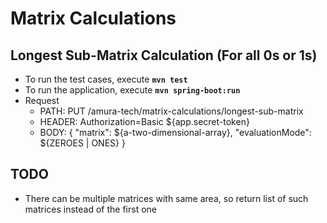 # Matrix Calculations #

## Longest Sub-Matrix Calculation (For all 0s or 1s) ##
* To run the test cases, execute **``mvn test``**
* To run the application, execute **``mvn spring-boot:run``**
* Request
  - PATH: PUT /amura-tech/matrix-calculations/longest-sub-matrix
  - HEADER: Authorization=Basic ${app.secret-token}
  - BODY:
  {
    "matrix": ${a-two-dimensional-array},
    "evaluationMode": ${ZEROES | ONES}
  }


## TODO ##
* There can be multiple matrices with same area, so return list of such matrices instead of the first one

